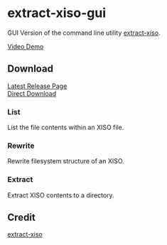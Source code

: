 # extract-xiso-gui  
GUI Version of the command line utility [extract-xiso](https://github.com/XboxDev/extract-xiso).  
  
[Video Demo](https://youtu.be/CrVvFjI6kec)  
  
## Download
[Latest Release Page](https://github.com/KilLo445/extract-xiso-gui/releases/latest)  
[Direct Download](https://github.com/KilLo445/extract-xiso-gui/releases/latest/download/extract-xiso-gui.zip)  

### List 

List the file contents within an XISO file.

### Rewrite

Rewrite filesystem structure of an XISO.

### Extract

Extract XISO contents to a directory.

## Credit
[extract-xiso](https://github.com/XboxDev/extract-xiso)
